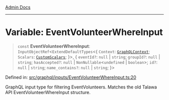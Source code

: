 [Admin Docs](/)

***

# Variable: EventVolunteerWhereInput

> `const` **EventVolunteerWhereInput**: `InputObjectRef`\<`ExtendDefaultTypes`\<\{ `Context`: [`GraphQLContext`](../../../context/type-aliases/GraphQLContext.md); `Scalars`: [`CustomScalars`](../../../scalars/type-aliases/CustomScalars.md); \}\>, \{ `eventId?`: `null` \| `string`; `groupId?`: `null` \| `string`; `hasAccepted?`: `null` \| `NonNullable`\<`undefined` \| `boolean`\>; `id?`: `null` \| `string`; `name_contains?`: `null` \| `string`; \}\>

Defined in: [src/graphql/inputs/EventVolunteerWhereInput.ts:20](https://github.com/Sourya07/talawa-api/blob/cfbd515d04ffba748b09232a33807f1845dd1878/src/graphql/inputs/EventVolunteerWhereInput.ts#L20)

GraphQL input type for filtering EventVolunteers.
Matches the old Talawa API EventVolunteerWhereInput structure.
